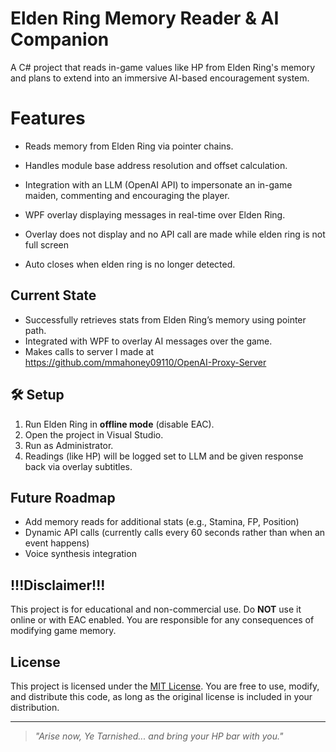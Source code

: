 
# Elden Ring Memory Reader & AI Companion

A C# project that reads in-game values like HP from Elden Ring's memory and plans to extend into an immersive AI-based encouragement system.

# Features

- Reads memory from Elden Ring via pointer chains.
  
- Handles module base address resolution and offset calculation.
  
- Integration with an LLM (OpenAI API) to impersonate an in-game maiden, commenting and encouraging the player.
  
- WPF overlay displaying messages in real-time over Elden Ring.

- Overlay does not display and no API call are made while elden ring is not full screen

- Auto closes when elden ring is no longer detected.
  

## Current State

- Successfully retrieves stats from Elden Ring’s memory using pointer path.
- Integrated with WPF to overlay AI messages over the game.
- Makes calls to server I made at https://github.com/mmahoney09110/OpenAI-Proxy-Server

## 🛠 Setup

1. Run Elden Ring in **offline mode** (disable EAC).
2. Open the project in Visual Studio.
3. Run as Administrator.
4. Readings (like HP) will be logged set to LLM and be given response back via overlay subtitles.

## Future Roadmap

- Add memory reads for additional stats (e.g., Stamina, FP, Position)
- Dynamic API calls (currently calls every 60 seconds rather than when an event happens)
- Voice synthesis integration

## !!!Disclaimer!!!

This project is for educational and non-commercial use. Do **NOT** use it online or with EAC enabled. You are responsible for any consequences of modifying game memory.

## License

This project is licensed under the [MIT License](./LICENSE). You are free to use, modify, and distribute this code, as long as the original license is included in your distribution.

---

> *"Arise now, Ye Tarnished... and bring your HP bar with you."*
